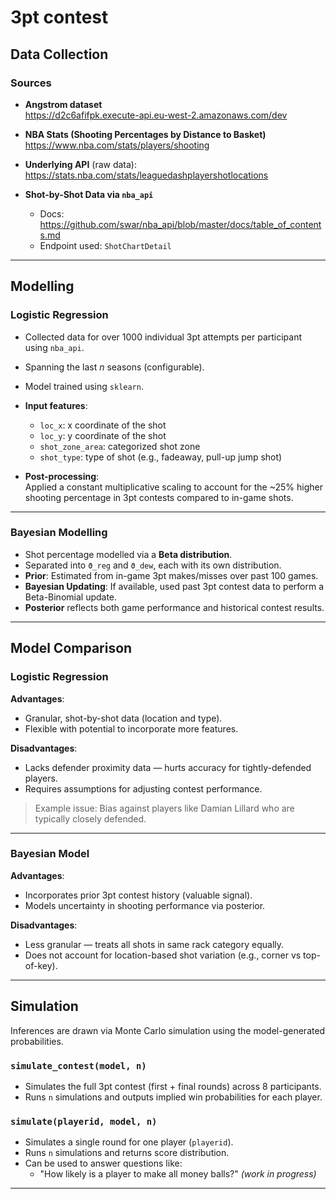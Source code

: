 # 3pt contest
## Data Collection

### Sources
- **Angstrom dataset**  
  https://d2c6afifpk.execute-api.eu-west-2.amazonaws.com/dev

- **NBA Stats (Shooting Percentages by Distance to Basket)**  
  https://www.nba.com/stats/players/shooting  

- **Underlying API** (raw data):  
  https://stats.nba.com/stats/leaguedashplayershotlocations

- **Shot-by-Shot Data via `nba_api`**  
  - Docs: https://github.com/swar/nba_api/blob/master/docs/table_of_contents.md  
  - Endpoint used: `ShotChartDetail`

---

## Modelling

### Logistic Regression

- Collected data for over 1000 individual 3pt attempts per participant using `nba_api`.
- Spanning the last *n* seasons (configurable).
- Model trained using `sklearn`.
- **Input features**:
  - `loc_x`: x coordinate of the shot
  - `loc_y`: y coordinate of the shot
  - `shot_zone_area`: categorized shot zone
  - `shot_type`: type of shot (e.g., fadeaway, pull-up jump shot)

- **Post-processing**:  
  Applied a constant multiplicative scaling to account for the ~25% higher shooting percentage in 3pt contests compared to in-game shots.

---

### Bayesian Modelling

- Shot percentage modelled via a **Beta distribution**.
- Separated into `ϑ_reg` and `ϑ_dew`, each with its own distribution.
- **Prior**: Estimated from in-game 3pt makes/misses over past 100 games.
- **Bayesian Updating**: If available, used past 3pt contest data to perform a Beta-Binomial update.
- **Posterior** reflects both game performance and historical contest results.

---

## Model Comparison

### Logistic Regression

**Advantages**:
- Granular, shot-by-shot data (location and type).
- Flexible with potential to incorporate more features.

**Disadvantages**:
- Lacks defender proximity data — hurts accuracy for tightly-defended players.
- Requires assumptions for adjusting contest performance.

> Example issue: Bias against players like Damian Lillard who are typically closely defended.

---

### Bayesian Model

**Advantages**:
- Incorporates prior 3pt contest history (valuable signal).
- Models uncertainty in shooting performance via posterior.

**Disadvantages**:
- Less granular — treats all shots in same rack category equally.
- Does not account for location-based shot variation (e.g., corner vs top-of-key).

---

## Simulation

Inferences are drawn via Monte Carlo simulation using the model-generated probabilities.

### `simulate_contest(model, n)`
- Simulates the full 3pt contest (first + final rounds) across 8 participants.
- Runs `n` simulations and outputs implied win probabilities for each player.

### `simulate(playerid, model, n)`
- Simulates a single round for one player (`playerid`).
- Runs `n` simulations and returns score distribution.
- Can be used to answer questions like:
  - "How likely is a player to make all money balls?" *(work in progress)*

---

